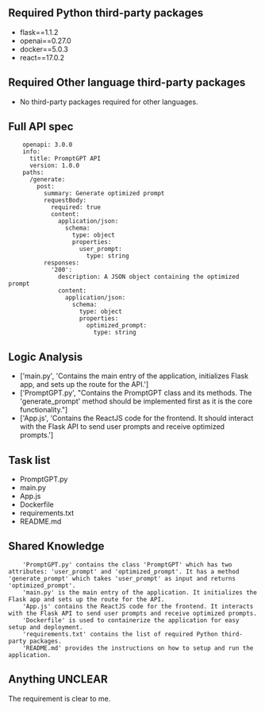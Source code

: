 ## Required Python third-party packages

- flask==1.1.2
- openai==0.27.0
- docker==5.0.3
- react==17.0.2

## Required Other language third-party packages

- No third-party packages required for other languages.

## Full API spec


        openapi: 3.0.0
        info:
          title: PromptGPT API
          version: 1.0.0
        paths:
          /generate:
            post:
              summary: Generate optimized prompt
              requestBody:
                required: true
                content:
                  application/json:
                    schema:
                      type: object
                      properties:
                        user_prompt:
                          type: string
              responses:
                '200':
                  description: A JSON object containing the optimized prompt
                  content:
                    application/json:
                      schema:
                        type: object
                        properties:
                          optimized_prompt:
                            type: string
    

## Logic Analysis

- ['main.py', 'Contains the main entry of the application, initializes Flask app, and sets up the route for the API.']
- ['PromptGPT.py', "Contains the PromptGPT class and its methods. The 'generate_prompt' method should be implemented first as it is the core functionality."]
- ['App.js', 'Contains the ReactJS code for the frontend. It should interact with the Flask API to send user prompts and receive optimized prompts.']

## Task list

- PromptGPT.py
- main.py
- App.js
- Dockerfile
- requirements.txt
- README.md

## Shared Knowledge


        'PromptGPT.py' contains the class 'PromptGPT' which has two attributes: 'user_prompt' and 'optimized_prompt'. It has a method 'generate_prompt' which takes 'user_prompt' as input and returns 'optimized_prompt'.
        'main.py' is the main entry of the application. It initializes the Flask app and sets up the route for the API.
        'App.js' contains the ReactJS code for the frontend. It interacts with the Flask API to send user prompts and receive optimized prompts.
        'Dockerfile' is used to containerize the application for easy setup and deployment.
        'requirements.txt' contains the list of required Python third-party packages.
        'README.md' provides the instructions on how to setup and run the application.
    

## Anything UNCLEAR

The requirement is clear to me.

